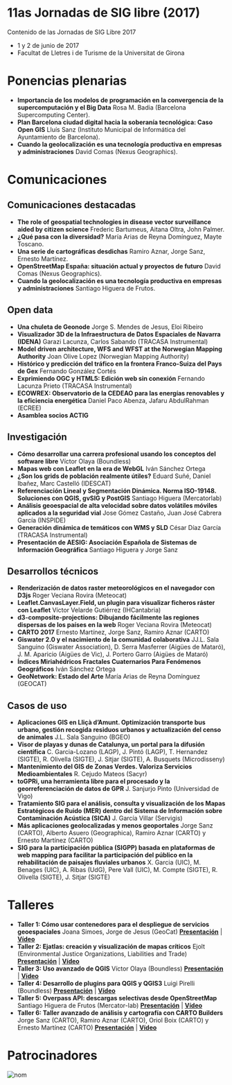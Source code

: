 # 11as Jornadas de SIG libre (2017)

Contenido de las Jornadas de SIG Libre 2017

* 1 y 2 de junio de 2017
* Facultat de Lletres i de Turisme de la Universitat de Girona

Ponencias plenarias
====================

* **Importancia de los modelos de programación en la convergencia de la supercomputación y el Big Data** Rosa M. Badia (Barcelona Supercomputing Center).
* **Plan Barcelona ciudad digital hacia la soberanía tecnológica: Caso Open GIS**  Lluís Sanz (Instituto Municipal de Informática del Ayuntamiento de Barcelona).
* **Cuando la geolocalización es una tecnología productiva en empresas y administraciones** David Comas (Nexus Geographics).

Comunicaciones
=================

Comunicaciones destacadas
---------------------------

* **The role of geospatial technologies in disease vector surveillance aided by citizen science**  Frederic Bartumeus, Aitana Oltra, John Palmer.
* **¿Qué pasa con la diversidad?** María Arias de Reyna Domínguez, Mayte Toscano.
* **Una serie de cartográficas desdichas** Ramiro Aznar, Jorge Sanz, Ernesto Martínez.
* **OpenStreetMap España: situación actual y proyectos de futuro** David Comas (Nexus Geographics).
* **Cuando la geolocalización es una tecnología productiva en empresas y administraciones** Santiago Higuera de Frutos.

Open data
---------------------------

* **Una chuleta de Geonode**  Jorge S. Mendes de Jesus, Eloi Ribeiro
* **Visualizador 3D de la Infraestructura de Datos Espaciales de Navarra (IDENA)** Garazi Lacunza, Carlos Sabando (TRACASA Instrumental)
* **Model driven architecture, WFS and WFST at the Norwegian Mapping Authority** Joan Olive Lopez (Norwegian Mapping Authority)
* **Histórico y predicción del tráfico en la frontera Franco-Suiza del Pays de Gex** Fernando González Cortés
* **Exprimiendo OGC y HTML5: Edición web sin conexión** Fernando Lacunza Prieto (TRACASA Instrumental)
* **ECOWREX: Observatorio de la CEDEAO para las energías renovables y la eficiencia energética**  Daniel Paco Abenza, Jafaru AbdulRahman (ECREE)
* **Asamblea socios ACTIG**

Investigación
---------------------------

* **Cómo desarrollar una carrera profesional usando los conceptos del software libre**   Víctor Olaya (Boundless)
* **Mapas web con Leaflet en la era de WebGL** Iván Sánchez Ortega
* **¿Son los grids de población realmente útiles?**  Eduard Suñé, Daniel Ibañez, Marc Castelló (IDESCAT)
* **Referenciación Lineal y Segmentación Dinámica. Norma ISO-19148. Soluciones con QGIS, gvSIG y PostGIS** Santiago Higuera (Mercatorlab)
* **Análisis geoespacial de alta velocidad sobre datos volátiles móviles aplicados a la seguridad vial** Jose Gómez Castaño, Juan José Cabrera García (INSPIDE)
* **Generación dinámica de temáticos con WMS y SLD**  César Díaz García (TRACASA Instrumental)
* **Presentación de AESIG: Asociación Española de Sistemas de Información Geográfica**  Santiago Higuera y Jorge Sanz

Desarrollos técnicos
---------------------------

* **Renderización de datos raster meteorológicos en el navegador con D3js**   Roger Veciana Rovira (Meteocat)
* **Leaflet.CanvasLayer.Field, un plugin para visualizar ficheros ráster con Leaflet** Víctor Velarde Gutiérrez (IHCantabria)
* **d3-composite-projections: Dibujando fácilmente las regiones dispersas de los países en la web**  Roger Veciana Rovira (Meteocat)
* **CARTO 2017** Ernesto Martínez, Jorge Sanz, Ramiro Aznar (CARTO)
* **Giswater 2.0 y el nacimiento de la comunidad colaborativa** JJ.L. Sala Sanguino (Giswater Association), D. Serra Masferrer (Aigües de Mataró), J. M. Aparicio (Aigües de Vic), J. Portero Garro (Aigües de Mataró)
* **Índices Miriahédricos Fractales Cuaternarios Para Fenómenos Geográficos**  Iván Sánchez Ortega
* **GeoNetwork: Estado del Arte** María Arias de Reyna Domínguez (GEOCAT)

Casos de uso
---------------------------

* **Aplicaciones GIS en Lliçà d’Amunt. Optimización transporte bus urbano, gestión recogida residuos urbanos y actualización del censo de animales**   J.L. Sala Sanguino (BGEO)
* **Visor de playas y dunas de Catalunya, un portal para la difusión científica** C. Garcia-Lozano (LAGP), J. Pintó (LAGP), T. Hernandez (SIGTE), R. Olivella (SIGTE), J. Sitjar (SIGTE), A. Busquets (Microdisseny)
* **Mantenimiento del GIS de Zonas Verdes. Valoriza Servicios Medioambientales**  R. Cejudo Mateos (Sacyr)
* **toGPRi, una herramienta libre para el procesado y la georreferenciación de datos de GPR** J. Sanjurjo Pinto (Universidad de Vigo)
* **Tratamiento SIG para el análisis, consulta y visualización de los Mapas Estratégicos de Ruido (MER) dentro del Sistema de Información sobre Contaminación Acústica (SICA)** J. García Villar (Servigis)
* **Más aplicaciones geolocalizadas y menos geoportales** Jorge Sanz (CARTO), Alberto Asuero (Geographica), Ramiro Aznar (CARTO) y Ernesto Martínez (CARTO)
* **SIG para la participación pública (SIGPP) basada en plataformas de web mapping para facilitar la participación del público en la rehabilitación de paisajes fluviales urbanos** X. Garcia (UIC), M. Benages (UIC), A. Ribas (UdG), Pere Vall (UIC), M. Compte (SIGTE), R. Olivella (SIGTE), J. Sitjar (SIGTE)

Talleres
========

* **Taller 1:  Cómo usar contenedores para el despliegue de servicios geoespaciales** Joana Simoes, Jorge de Jesus (GeoCat) **[Presentación]()** | **[Vídeo]()**
* **Taller 2:  Ejatlas: creación y visualización de mapas críticos** Ejolt (Environmental Justice Organizations, Liabilities and Trade) **[Presentación]()** | **[Vídeo]()**
* **Taller 3:  Uso avanzado de QGIS** Víctor Olaya (Boundless) **[Presentación]()** | **[Vídeo]()**
* **Taller 4:  Desarrollo de plugins para QGIS y QGIS3** Luigi Pirelli (Boundless) **[Presentación]()** | **[Vídeo]()**
* **Taller 5:  Overpass API: descargas selectivas desde OpenStreetMap** Santiago Higuera de Frutos (Mercator-lab) **[Presentación]()** | **[Vídeo]()**
* **Taller 6:  Taller avanzado de análisis y cartografía con CARTO Builders** Jorge Sanz (CARTO), Ramiro Aznar (CARTO), Oriol Boix (CARTO) y Ernesto Martínez (CARTO) **[Presentación]()** | **[Vídeo]()**

Patrocinadores
==============

![nom](img/fitxer.jpg)
